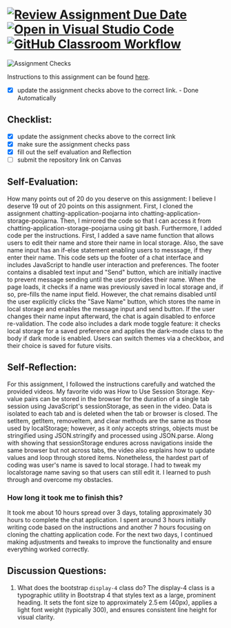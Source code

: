 [![Review Assignment Due Date](https://classroom.github.com/assets/deadline-readme-button-22041afd0340ce965d47ae6ef1cefeee28c7c493a6346c4f15d667ab976d596c.svg)](https://classroom.github.com/a/60T8jdNU)
[![Open in Visual Studio Code](https://classroom.github.com/assets/open-in-vscode-2e0aaae1b6195c2367325f4f02e2d04e9abb55f0b24a779b69b11b9e10269abc.svg)](https://classroom.github.com/online_ide?assignment_repo_id=19724037&assignment_repo_type=AssignmentRepo)
[![GitHub Classroom Workflow](https://github.com/poojarna/chatting-application-storage-poojarna/actions/workflows/classroom.yml/badge.svg)](https://github.com/poojarna/chatting-application-storage-poojarna/actions/workflows/classroom.yml)
=====================
![Assignment Checks](https://github.com/IT3049C/Chatting-Application/workflows/Assignment%20Checks/badge.svg)

Instructions to this assignment can be found [here](https://reedws.github.io/IT3049C/coursework/labs/chatting-app/).
- [x] update the assignment checks above to the correct link. - Done Automatically
## Checklist:
- [x] update the assignment checks above to the correct link
- [x] make sure the assignment checks pass
- [x] fill out the self evaluation and Reflection
- [ ] submit the repository link on Canvas

## Self-Evaluation:

How many points out of 20 do you deserve on this assignment: I believe I deserve 19 out of 20 points on this assignment. First, I cloned the assignment chatting-application-poojarna into chatting-application-storage-poojarna. Then, I mirrored the code so that I can access it from chatting-application-storage-poojarna using git bash. Furthermore, I added code per the instructions. First, I added a save name function that allows users to edit their name and store their name in local storage. Also, the save name input has an if-else statement enabling users to messsage, if they enter their name. This code sets up the footer of a chat interface and includes JavaScript to handle user interaction and preferences. The footer contains a disabled text input and "Send" button, which are initially inactive to prevent message sending until the user provides their name. When the page loads, it checks if a name was previously saved in local storage and, if so, pre-fills the name input field. However, the chat remains disabled until the user explicitly clicks the "Save Name" button, which stores the name in local storage and enables the message input and send button. If the user changes their name input afterward, the chat is again disabled to enforce re-validation. The code also includes a dark mode toggle feature: it checks local storage for a saved preference and applies the dark-mode class to the body if dark mode is enabled. Users can switch themes via a checkbox, and their choice is saved for future visits.

## Self-Reflection:
<!-- Write your self-reflection under this line -->
For this assignment, I followed the instructions carefully and watched the provided videos. My favorite vido was How to Use Session Storage. Key-value pairs can be stored in the browser for the duration of a single tab session using JavaScript's sessionStorage, as seen in the video. Data is isolated to each tab and is deleted when the tab or browser is closed. The setItem, getItem, removeItem, and clear methods are the same as those used by localStorage; however, as it only accepts strings, objects must be stringified using JSON.stringify and processed using JSON.parse. Along with showing that sessionStorage endures across navigations inside the same browser but not across tabs, the video also explains how to update values and loop through stored items. Nonetheless, the hardest part of coding was user's name is saved to local storage. I had to tweak my localstorage name saving so that users can still edit it. I learned to push through and overcome my obstacles.

### How long it took me to finish this?
It took me about 10 hours spread over 3 days, totaling approximately 30 hours to complete the chat application. I spent around 3 hours initially writing code based on the instructions and another 7 hours focusing on cloning the chatting application code. For the next two days, I continued making adjustments and tweaks to improve the functionality and ensure everything worked correctly.

## Discussion Questions:
1. What does the bootstrap `display-4` class do? The display-4 class is a typographic utility in Bootstrap 4 that styles text as a large, prominent heading. It sets the font size to approximately 2.5 em (40px), applies a light font weight (typically 300), and ensures consistent line height for visual clarity.
